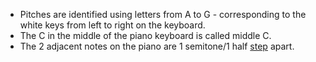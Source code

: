 - Pitches are identified using letters from A to G - corresponding to the white keys from left to right on the keyboard.
- The C in the middle of the piano keyboard is called middle C.
- The 2 adjacent notes on the piano are 1 semitone/1 half [step](Steps.md) apart.